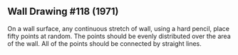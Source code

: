##  Wall Drawing #118 (1971)
On a wall surface, any continuous stretch of wall, using a hard pencil, place fifty points at random. The points should be evenly distributed over the area of the wall. All of the points should be connected by straight lines.